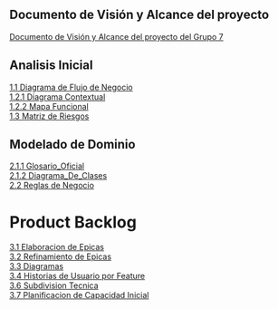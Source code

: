  ## Documento de Visión y Alcance del proyecto
[Documento de Visión y Alcance del proyecto del Grupo 7](https://github.com/user-attachments/files/19805795/DDS.GRUPO.7.VISION.Y.ALCANCE.DEL.PRODUCTO.pdf)

## Analisis Inicial
[1.1 Diagrama de Flujo de Negocio](./01%20-%20Analisis%20Inicial/1.1-Diagrama_de_flujo(v1.0).jpg) <br>
[1.2.1 Diagrama Contextual](./01%20-%20Analisis%20Inicial/1.2.1_diagrama_contextual(v1.0).png) <br>
[1.2.2 Mapa Funcional](./01%20-%20Analisis%20Inicial/1.2.2_mapa_funcional(v1.0).jpg) <br>
[1.3 Matriz de Riesgos](./01%20-%20Analisis%20Inicial/1.3-Matriz_de_Riesgos(v1.0).pdf) <br>

## Modelado de Dominio 
[2.1.1 Glosario_Oficial](./02%20-%20Modelado%20de%20Dominio/2.1.1-Glosario_Oficial(v1.0).pdf) <br>
[2.1.2 Diagrama_De_Clases](./02%20-%20Modelado%20de%20Dominio/2.1.2_Diagrama_De_Clases(v1.0).jpg) <br>
[2.2 Reglas de Negocio](./02%20-%20Modelado%20de%20Dominio/2.2_Definición_De_Reglas_De_Negocio(v1.0).pdf)

# Product Backlog
[3.1 Elaboracion de Epicas](./03%20-%20Product%20Backlog/3.1-Elaboración-De-Épicas.md)<br>
[3.2 Refinamiento de Epicas](./03%20-%20Product%20Backlog/3.2-Refinamiento-De-Épicas-En-Features.md) <br>
[3.3 Diagramas](./03%20-%20Product%20Backlog/3.3-Diagramas.pdf.pdf)<br>
[3.4 Historias de Usuario por Feature](./03%20-%20Product%20Backlog/3.4-Historias-de-Usuario-por-Feature.pdf)<br>
[3.6 Subdivision Tecnica](./03%20-%20Product%20Backlog/3.6-Subdivision-Tecnica.md)<br>
[3.7 Planificacion de Capacidad Inicial](./03%20-%20Product%20Backlog/3.7-Planificacion-de-Capacidad-Inicial.md)<br>

